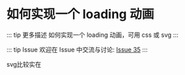 # 如何实现一个 loading 动画

::: tip 更多描述 
 如何实现一个 loading 动画，可用 css 或 svg 
:::

::: tip Issue 
 欢迎在 Issue 中交流与讨论: [Issue 35](https://github.com/shfshanyue/Daily-Question/issues/35) 
:::

svg比较实在